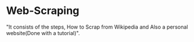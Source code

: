 # Web-Scraping
"It consists of the steps, How to Scrap from Wikipedia and Also a personal website(Done with a tutorial)".
